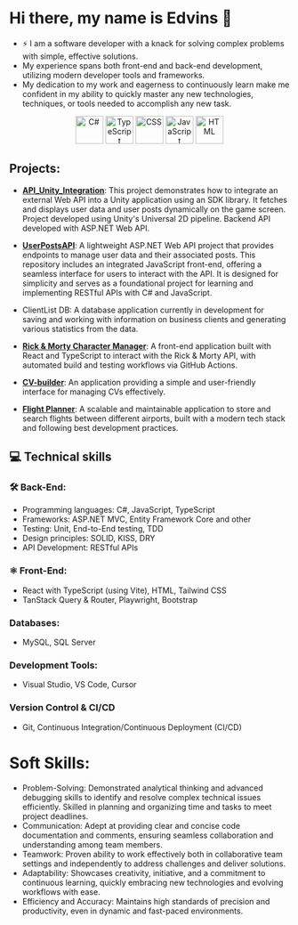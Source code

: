 # Hi there, my name is Edvins 👋

- ⚡ I am a software developer with a knack for solving complex problems with simple, effective solutions.
-  My experience spans both front-end and back-end development, utilizing modern developer tools and frameworks.
-  My dedication to my work and eagerness to continuously learn make me confident in my ability to quickly master any new technologies, techniques, or tools needed to accomplish any new task.
<p align="center">
  <img src="https://img.shields.io/badge/-C%23-239120?style=flat-square&logo=c-sharp&logoColor=white" alt="C#" height="50"/>
  <img src="https://img.shields.io/badge/-TypeScript-007ACC?style=flat-square&logo=typescript&logoColor=white" alt="TypeScript" height="50"/>
  <img src="https://img.shields.io/badge/-CSS-1572B6?style=flat-square&logo=css3&logoColor=white" alt="CSS" height="50"/>
  <img src="https://img.shields.io/badge/-JavaScript-F7DF1E?style=flat-square&logo=javascript&logoColor=black" alt="JavaScript" height="50"/>
  <img src="https://img.shields.io/badge/-HTML-E34F26?style=flat-square&logo=html5&logoColor=white" alt="HTML" height="50"/>
</p>

## Projects:
-  [**API_Unity_Integration**](https://github.com/Latviets/API_Unity_Integration): This project demonstrates how to integrate an external Web API into a Unity application using an SDK library. It fetches and displays user data and user posts dynamically on the game screen. Project developed using Unity's Universal 2D pipeline. Backend API developed with ASP.NET Web API.
-  [**UserPostsAPI**](https://github.com/Latviets/UserPostsAPI): A lightweight ASP.NET Web API project that provides endpoints to manage user data and their associated posts. This repository includes an integrated JavaScript front-end, offering a seamless interface for users to interact with the API. It is designed for simplicity and serves as a foundational project for learning and implementing RESTful APIs with C# and JavaScript.
- ClientList DB: A database application currently in development for saving and working with information on business clients and generating various statistics from the data.  
- [**Rick & Morty Character Manager**](https://github.com/Latviets/Rick-Morty-Character-Manager): A front-end application built with React and TypeScript to interact with the Rick & Morty API, with automated build and testing workflows via GitHub Actions.
- [**CV-builder**](https://github.com/Latviets/CV-Builder): An application providing a simple and user-friendly interface for managing CVs effectively.

- [**Flight Planner**](https://github.com/Latviets/Flight_Planner): A scalable and maintainable application to store and search flights between different airports, built with a modern tech stack and following best development practices.

## 💻 Technical skills
### 🛠 Back-End:
- Programming languages: C#, JavaScript, TypeScript
- Frameworks: ASP.NET MVC, Entity Framework Core and other
- Testing: Unit, End-to-End testing, TDD
- Design principles: SOLID, KISS, DRY
- API Development: RESTful APIs
 
### ⚛️ Front-End:
- React with TypeScript (using Vite), HTML, Tailwind CSS
- TanStack Query & Router, Playwright, Bootstrap
### Databases: 
- MySQL, SQL Server
### Development Tools: 
- Visual Studio, VS Code, Cursor
### Version Control & CI/CD
- Git, Continuous Integration/Continuous Deployment (CI/CD)
  
# Soft Skills:
- Problem-Solving: Demonstrated analytical thinking and advanced debugging skills to identify and resolve complex technical issues efficiently. Skilled in planning and organizing time and tasks to meet project deadlines.
- Communication: Adept at providing clear and concise code documentation and comments, ensuring seamless collaboration and understanding among team members.
- Teamwork: Proven ability to work effectively both in collaborative team settings and independently to address challenges and deliver solutions.
- Adaptability: Showcases creativity, initiative, and a commitment to continuous learning, quickly embracing new technologies and evolving workflows with ease.
- Efficiency and Accuracy: Maintains high standards of precision and productivity, even in dynamic and fast-paced environments.
